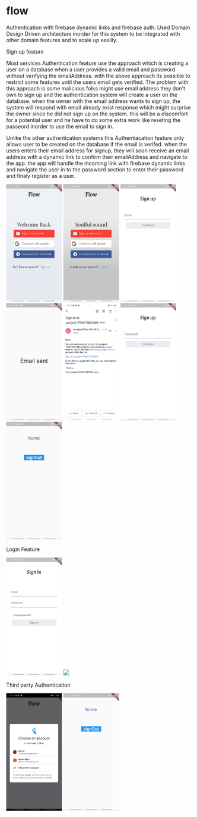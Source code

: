 # flow

Authentication with firebase dynamic links and firebase auth. Used Domain Design Driven architecture inorder for this system to be integrated with other domain features and to scale up easilly.

Sign up feature

Most services Authentication feature use the approach which is creating a user on a database when a user provides a valid email and password without verifying the emailAddress.
with the above approach its possible to restrict some features until the users email gets verified. The problem with this approach is some malicious folks might use  email address they don't own to sign up and the authentication system will create a user on the database. when the owner with the email address wants to sign up, the system will respond with email already exist response which might surprise the owner since he did not sign up on the system. this will be a discomfort for a potential user and he have to do some extra work like reseting the passeord inorder to use the email to sign in.

Unlike the other authentication systems this Authentiacation feature only allows user to be created on the database if the email is verifed. 
when the users enters their email address for signup, they will soon receive an email address with a dynamic link to confirm their emailAddress and navigate to the app.
the app will handle the incoming link with firebase dynamic links and navigate the user in to the password section to enter their password and finaly register as a user.

<p float="left">
  <img src="/screenShots/Screenshot_20210120-092957.jpg" width="150" />
   <img src="/screenShots/Screenshot_20210120-093003.jpg" width="150" />
    <img src="/screenShots/Screenshot_20210120-093010.jpg" width="150" />
   <img src="/screenShots/Screenshot_20210120-093029.jpg" width="150" />
   <img src="/screenShots/Screenshot_20210120-101926_Gmail.jpg" width="150" />
     <img src="/screenShots/Screenshot_20210120-111702.jpg" width="150" />
   <img src="/screenShots/Screenshot_20210120-112759.jpg" width="150" />
</p>

Login Feature
<p float="left">
 <img src="/screenShots/Screenshot_20210120-110156.jpg" width="150" />
   <img src="/screenShots/Screenshot_20210120-112759.jpg.jpg" width="150" />
</p>
Third party Authentication
<p float="left">
 <img src="/screenShots/Screenshot_20210120-112118_Google Play services.jpg" width="150" />
  <img src="/screenShots/Screenshot_20210120-112759.jpg" width="150" />
</p>
